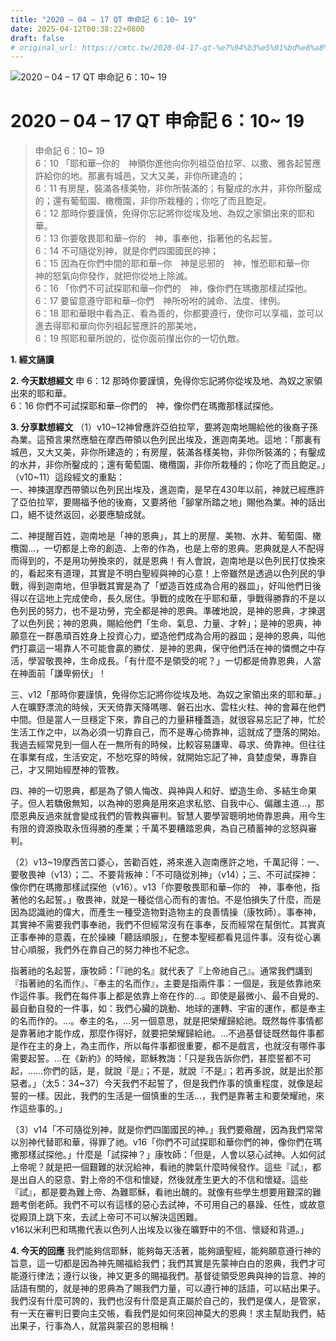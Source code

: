 ```yaml
---
title: "2020 – 04 – 17 QT 申命記 6：10~ 19"
date: 2025-04-12T00:38:22+0800
draft: false
# original_url: https://cmtc.tw/2020-04-17-qt-%e7%94%b3%e5%91%bd%e8%a8%98-6%ef%bc%9a10-19
---
```


![2020 – 04 – 17 QT 申命記 6：10~ 19](/images/qt.jpg   "2020 – 04 – 17 QT 申命記 6：10~ 19")

# 2020 – 04 – 17 QT 申命記 6：10~ 19

> 申命記 6：10~ 19  
> 6：10 「耶和華─你的　神領你進他向你列祖亞伯拉罕、以撒、雅各起誓應許給你的地。那裏有城邑，又大又美，非你所建造的；  
> 6：11 有房屋，裝滿各樣美物，非你所裝滿的；有鑿成的水井，非你所鑿成的；還有葡萄園、橄欖園，非你所栽種的；你吃了而且飽足。  
> 6：12 那時你要謹慎，免得你忘記將你從埃及地、為奴之家領出來的耶和華。  
> 6：13 你要敬畏耶和華─你的　神，事奉他，指著他的名起誓。  
> 6：14 不可隨從別神，就是你們四圍國民的神；  
> 6：15 因為在你們中間的耶和華─你　神是忌邪的　神，惟恐耶和華─你　神的怒氣向你發作，就把你從地上除滅。  
> 6：16 「你們不可試探耶和華─你們的　神，像你們在瑪撒那樣試探他。  
> 6：17 要留意遵守耶和華─你們　神所吩咐的誡命、法度、律例。  
> 6：18 耶和華眼中看為正、看為善的，你都要遵行，使你可以享福，並可以進去得耶和華向你列祖起誓應許的那美地，  
> 6：19 照耶和華所說的，從你面前攆出你的一切仇敵。

**1. 經文誦讀**

**2.  今天默想經文**
申 6：12 那時你要謹慎，免得你忘記將你從埃及地、為奴之家領出來的耶和華。  
6：16 你們不可試探耶和華─你們的　神，像你們在瑪撒那樣試探他。

**3. 分享默想經文**
（1）v10\~12神曾應許亞伯拉罕，要將迦南地賜給他的後裔子孫為業。這預言果然應驗在摩西帶領以色列民出埃及，進迦南美地。這地：「那裏有城邑，又大又美，非你所建造的；有房屋，裝滿各樣美物，非你所裝滿的；有鑿成的水井，非你所鑿成的；還有葡萄園、橄欖園，非你所栽種的；你吃了而且飽足。」（v10\~11）這段經文的重點：  
一、神揀選摩西帶領以色列民出埃及，進迦南，是早在430年以前，神就已經應許了亞伯拉罕，要賜福予他的後裔，又要將他「腳掌所踏之地」賜他為業。神的話出口，絕不徒然返回，必要應驗成就。

二、神提醒百姓，迦南地是「神的恩典」，其上的房屋、美物、水井、葡萄園、橄欖園…，一切都是上帝的創造、上帝的作為，也是上帝的恩典。恩典就是人不配得而得到的，不是用功勞換來的，就是恩典！有人會說，迦南地是以色列民打仗換來的，看起來有道理，其實是不明白聖經與神的心意！上帝雖然是透過以色列民的爭戰，得到迦南地，但爭戰其實是為了「塑造百姓成為合用的器皿」，好叫他們日後得以在這地上完成使命，長久居住。爭戰的成敗在乎耶和華，爭戰得勝靠的不是以色列民的努力，也不是功勞，完全都是神的恩典。準確地說，是神的恩典，才揀選了以色列民；神的恩典，賜給他們「生命、氣息、力量、才幹」；是神的恩典，神願意在一群愚頑百姓身上投資心力，塑造他們成為合用的器皿；是神的恩典，叫他們打贏這一場靠人不可能會贏的勝仗．是神的恩典，保守他們活在神的憐憫之中存活，學習敬畏神，生命成長。「有什麼不是領受的呢？」一切都是倚靠恩典，人當在神面前「謙卑俯伏」！

三、v12「那時你要謹慎，免得你忘記將你從埃及地、為奴之家領出來的耶和華。」人在曠野漂流的時候，天天倚靠天降嗎哪、磐石出水、雲柱火柱、神的會幕在他們中間。但是當人一旦穩定下來，靠自己的力量耕種蓋造，就很容易忘記了神，忙於生活工作之中，以為必須一切靠自己，而不是專心倚靠神，這就成了墮落的開始。我過去經常見到一個人在一無所有的時候，比較容易謙卑、尋求、倚靠神。但往往在事業有成，生活安定，不愁吃穿的時候，就開始忘記了神，貪婪虛榮，專靠自己，才又開始經歷神的管教。

四、神的一切恩典，都是為了領人悔改、與神與人和好、塑造生命、多結生命果子。但人若驕傲無知，以為神的恩典是用來追求私慾、自我中心、偏離主道…，那麼恩典反過來就會變成我們的管教與審判。智慧人要學習聰明地倚靠恩典，用今生有限的資源換取永恆得勝的產業；千萬不要糟踏恩典，為自己積蓄神的忿怒與審判。

（2）v13\~19摩西苦口婆心，苦勸百姓，將來進入迦南應許之地，千萬記得：一、要敬畏神（v13）；二、不要背叛神：「不可隨從別神」（v14）；三、不可試探神：像你們在瑪撒那樣試探他（v16）。v13「你要敬畏耶和華─你的　神，事奉他，指著他的名起誓。」敬畏神，就是一種從信心而有的害怕。不是怕損失了什麼，而是因為認識祂的偉大，而產生一種受造物對造物主的良善情操（康牧師）。事奉神，其實神不需要我們事奉祂，我們不但經常沒有在事奉，反而經常在幫倒忙。其實真正事奉神的意義，在於操練「聽話順服」，在整本聖經都看見這件事。沒有從心裏甘心順服，我們外在靠自己的努力神也不紀念。

指著祂的名起誓，康牧師：「『祂的名』就代表了『上帝祂自己』。通常我們講到『指著祂的名而作』、『奉主的名而作』，主要是指兩件事：一個是，我是依靠祂來作這件事。我們在每件事上都是依靠上帝在作的…。即使是最微小、最不自覺的、最自動自發的一件事，如：我們心臟的跳動、地球的運轉、宇宙的運作，都是奉主的名而作的。…。奉主的名，…另一個意思，就是把榮耀歸給祂。既然每件事情都是靠著祂才能作成，那麼作得好，就要把榮耀歸給祂。…不過基督徒既然每件事都是作在主的身上，為主而作，所以每件事都很重要，都不是戲言，也就沒有哪件事需要起誓。…在《新約》的時候，耶穌教誨：「只是我告訴你們，甚麼誓都不可起，……你們的話，是，就說『是』；不是，就說『不是』；若再多說，就是出於那惡者。」（太5：34\~37）今天我們不起誓了，但是我們作事的慎重程度，就像是起誓的一樣。因此，我們的生活是一個慎重的生活…，我們是靠著主和要榮耀祂，來作這些事的。」

（3）v14「不可隨從別神，就是你們四圍國民的神。」我們要儆醒，因為我們常常以別神代替耶和華，得罪了祂。v16「你們不可試探耶和華你們的神，像你們在瑪撒那樣試探他。」什麼是「試探神？」康牧師：「但是，人會以惡心試神。人如何試上帝呢？就是把一個艱難的狀況給神，看祂的脾氣什麼時候發作。這些『試』，都是出自人的惡意、對上帝的不信和懷疑，然後就產生更大的不信和懷疑。這些『試』，都是要為難上帝、為難耶穌，看祂出醜的。就像有些學生想要用艱深的難題考倒老師。我們不可以有這樣的惡心去試神，不可用自己的暴躁、任性，或故意從殿頂上跳下來，去試上帝可不可以解決這困難。  
v16以米利巴和瑪撒代表以色列人出埃及以後在曠野中的不信、懷疑和背道。」

**4. 今天的回應**
我們能夠信耶穌，能夠每天活著，能夠讀聖經，能夠願意遵行神的旨意，這一切都是因為神先賜福給我們；我們其實是先蒙神白白的恩典，我們才可能遵行律法；遵行以後，神又更多的賜福我們。基督徒領受恩典與神的旨意、神的話語有關的，就是神的恩典為了賜我們力量，可以遵行神的話語，可以結出果子。我們沒有什麼可誇的，我們也沒有什麼是真正屬於自己的，我們是僕人，是管家，有一天在審判日要向主交帳，看我們是如何來回神莫大的恩典！求主幫助我們，結出果子，行事為人，就當與蒙召的恩相稱！
